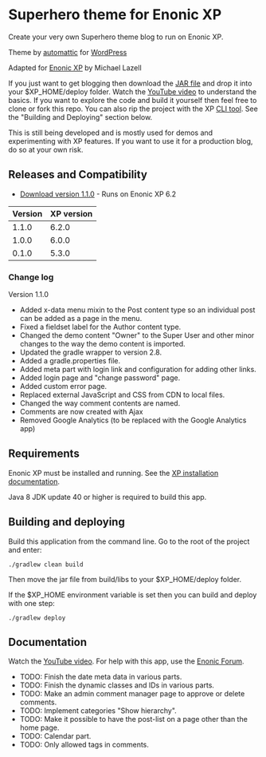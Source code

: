# Superhero theme for Enonic XP

Create your very own Superhero theme blog to run on Enonic XP.

Theme by [automattic](https://profiles.wordpress.org/automattic/) for [WordPress](https://wordpress.com/themes/)

Adapted for [Enonic XP](https://github.com/enonic/xp) by Michael Lazell

If you just want to get blogging then download the [JAR file](http://repo.enonic.com/public/com/enonic/app/superhero/1.1.0/superhero-1.1.0.jar) 
and drop it into your $XP_HOME/deploy folder. Watch the [YouTube video](https://www.youtube.com/watch?v=YBOghlzIHDg) to understand the 
basics. If you want to explore the code and build it yourself then feel free to clone or fork this repo. You can also rip the project with 
the XP [CLI tool](http://xp.readthedocs.org/en/stable/reference/toolbox/init-project.html). See the "Building and Deploying" section below.

This is still being developed and is mostly used for demos and experimenting with XP features. If you want to use it for a production blog,
do so at your own risk.

## Releases and Compatibility

* [Download version 1.1.0](http://repo.enonic.com/public/com/enonic/theme/superhero/1.1.0/superhero-1.1.0.jar) - Runs on Enonic XP 6.2

| Version        | XP version |
| ------------- | ------------- |
| 1.1.0 | 6.2.0 |
| 1.0.0 | 6.0.0 |
| 0.1.0 | 5.3.0 |

### Change log

Version 1.1.0

* Added x-data menu mixin to the Post content type so an individual post can be added as a page in the menu.
* Fixed a fieldset label for the Author content type.
* Changed the demo content "Owner" to the Super User and other minor changes to the way the demo content is imported. 
* Updated the gradle wrapper to version 2.8.
* Added a gradle.properties file.
* Added meta part with login link and configuration for adding other links.
* Added login page and "change password" page.
* Added custom error page.
* Replaced external JavaScript and CSS from CDN to local files. 
* Changed the way comment contents are named.
* Comments are now created with Ajax 
* Removed Google Analytics (to be replaced with the Google Analytics app)


## Requirements

Enonic XP must be installed and running. See the [XP installation documentation](http://xp.readthedocs.org/en/stable/getstarted/index.html).

Java 8 JDK update 40 or higher is required to build this app.

## Building and deploying

Build this application from the command line. Go to the root of the project and enter:

    ./gradlew clean build

Then move the jar file from build/libs to your $XP_HOME/deploy folder. 

If the $XP_HOME environment variable is set then you can build and deploy with one step:

    ./gradlew deploy

## Documentation

Watch the [YouTube video](https://www.youtube.com/watch?v=YBOghlzIHDg). For help with this app, use the [Enonic Forum](https://discuss.enonic.com/).

* TODO: Finish the date meta data in various parts.
* TODO: Finish the dynamic classes and IDs in various parts.
* TODO: Make an admin comment manager page to approve or delete comments.
* TODO: Implement categories "Show hierarchy".
* TODO: Make it possible to have the post-list on a page other than the home page.
* TODO: Calendar part.
* TODO: Only allowed tags in comments.

